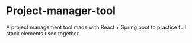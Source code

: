 # Project-manager-tool
A project management tool made with React + Spring boot to practice full stack elements used together
